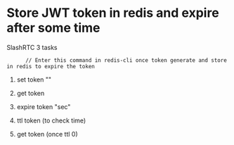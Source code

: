 # Store JWT token in redis and expire after some time
SlashRTC 3 tasks


          // Enter this command in redis-cli once token generate and store in redis to expire the token
1. set token ""
2. get token
3. expire token "sec"
4. ttl token (to check time)

5. get token (once ttl 0)
